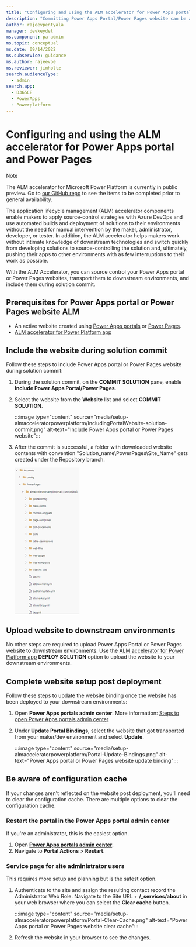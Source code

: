 ```yaml
---
title: "Configuring and using the ALM accelerator for Power Apps portal and Power Pages | MicrosoftDocs"
description: "Committing Power Apps Portal/Power Pages website can be achieved by including the website during solution commit. This document describes how to commit Power Apps Portal/Power Pages website and deploy to test environments."
author: rajeevpentyala
manager: devkeydet
ms.component: pa-admin
ms.topic: conceptual
ms.date: 09/14/2022
ms.subservice: guidance
ms.author: rajeevpe
ms.reviewer: jimholtz
search.audienceType: 
  - admin
search.app: 
  - D365CE
  - PowerApps
  - Powerplatform 
---
```


# Configuring and using the ALM accelerator for Power Apps portal and Power Pages

> [!NOTE]
> The ALM accelerator for Microsoft Power Platform is currently in public preview. Go to [our GitHub repo](https://github.com/microsoft/coe-starter-kit/blob/main/CenterofExcellenceALMAccelerator/PREVIEW.md) to see the items to be completed prior to general availability.

The application lifecycle management (ALM) accelerator components enable makers to apply source-control strategies with Azure DevOps and use automated builds and deployment of solutions to their environments without the need for manual intervention by the maker, administrator, developer, or tester. In addition, the ALM accelerator helps makers work without intimate knowledge of downstream technologies and switch quickly from developing solutions to source-controlling the solution and, ultimately, pushing their apps to other environments with as few interruptions to their work as possible.

With the ALM Accelerator, you can source control your Power Apps portal or Power Pages websites, transport them to downstream environments, and include them during solution commit.

## Prerequisites for Power Apps portal or Power Pages website ALM

- An active website created using [Power Apps portals](/power-apps/maker/portals/overview) or [Power Pages](/power-pages/introduction).
- [ALM accelerator for Power Platform app](almacceleratorpowerplatform-components.md)

## Include the website during solution commit

Follow these steps to include Power Apps portal or Power Pages website during solution commit:

1. During the solution commit, on the **COMMIT SOLUTION** pane, enable **Include Power Apps Portal/Power Pages**.
1. Select the website from the **Website** list and select **COMMIT SOLUTION**.

   :::image type="content" source="media/setup-almacceleratorpowerplatform/IncludingPortalWebsite-solution-commit.png" alt-text="Include Power Apps portal or Power Pages website":::
   
1. After the commit is successful, a folder with downloaded website contents with convention "Solution_name\PowerPages\Site_Name" gets created under the Repository branch.

   ![Power Apps Portal/Power Pages Website commit.](media/setup-almacceleratorpowerplatform/Portal-Committed-Website.png)

## Upload website to downstream environments

No other steps are required to upload Power Apps Portal or Power Pages website to downstream environments. Use the [ALM accelerator for Power Platform app](almacceleratorpowerplatform-components.md) **DEPLOY SOLUTION** option to upload the website to your downstream environments.

## Complete website setup post deployment

Follow these steps to update the website binding once the website has been deployed to your downstream environments:

1. Open **Power Apps portals admin center**. More information: [Steps to open Power Apps portals admin center](/power-apps/maker/portals/overview)
1. Under **Update Portal Bindings**, select the website that got transported from your maker/dev environment and select **Update**.

   :::image type="content" source="media/setup-almacceleratorpowerplatform/Portal-Update-Bindings.png" alt-text="Power Apps portal or Power Pages website update binding":::
   
## Be aware of configuration cache

If your changes aren't reflected on the website post deployment, you'll need to clear the configuration cache. There are multiple options to clear the configuration cache.

### Restart the portal in the Power Apps portal admin center

If you're an administrator, this is the easiest option.

1. Open **[Power Apps portals admin center](/power-apps/maker/portals/overview)**.
1. Navigate to **Portal Actions** > **Restart**.

### Service page for site administrator users

This requires more setup and planning but is the safest option.

1. Authenticate to the site and assign the resulting contact record the Administrator Web Role. Navigate to the Site URL + **/_services/about** in your web browser where you can select the **Clear cache** button.

   :::image type="content" source="media/setup-almacceleratorpowerplatform/Portal-Clear-Cache.png" alt-text="Power Apps portal or Power Pages website clear cache":::   

1. Refresh the website in your browser to see the changes.
